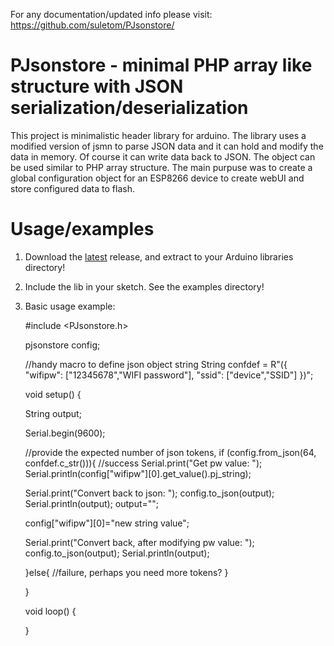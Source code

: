 For any documentation/updated info please visit: https://github.com/suletom/PJsonstore/

# PJsonstore - minimal PHP array like structure with JSON serialization/deserialization

This project is minimalistic header library for arduino. The library uses a modified version of jsmn to parse JSON data and it can hold and modify the data in memory. Of course it can write data back to JSON. The object can be used similar to PHP array structure. The main purpuse was to create a global configuration object for an ESP8266 device to create webUI and store configured data to flash.

# Usage/examples

1. Download the [latest](https://github.com/suletom/PJsonstore/releases/download/v1.0.0/PJsonstore_v1.0.0.zip) release, and extract to your Arduino libraries directory!
2. Include the lib in your sketch. See the examples directory!
3. Basic usage example:
  
	#include <PJsonstore.h>

	pjsonstore config;

	//handy macro to define json object string
	String confdef = R"({
	"wifipw": ["12345678","WIFI password"],
	"ssid": ["device","SSID"]
	})";
  
	void setup() {

    String output;

    Serial.begin(9600);
  
    //provide the expected number of json tokens,
    if (config.from_json(64, confdef.c_str())){
      //success
      Serial.print("Get pw value: ");
      Serial.println(config["wifipw"][0].get_value().pj_string);

      Serial.print("Convert back to json: ");
      config.to_json(output);
      Serial.println(output);
      output="";
      
      config["wifipw"][0]="new string value";

      Serial.print("Convert back, after modifying pw value: ");
      config.to_json(output);
      Serial.println(output);  
            
    }else{
      //failure, perhaps you need more tokens?
    }

	}
  
	void loop() {
  
	} 
  
 
  
  
  
